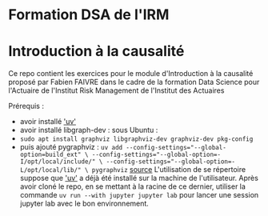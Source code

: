 # Formation DSA de l'IRM
# Introduction à la causalité

Ce repo contient les exercices pour le module d'Introduction à la causalité proposé par Fabien FAIVRE dans le cadre de la formation Data Science pour l'Actuaire de l'Institut Risk Management de l'Institut des Actuaires

Prérequis :
- avoir installé ['uv'](https://github.com/astral-sh/uv)
- avoir installé libgraph-dev : sous Ubuntu :
- `sudo apt install graphviz libgraphviz-dev graphviz-dev pkg-config`
- puis ajouté pygraphviz : `uv add --config-settings="--global-option=build_ext" \
              --config-settings="--global-option=-I/opt/local/include/" \
              --config-settings="--global-option=-L/opt/local/lib/" \
              pygraphviz`
  [source](https://github.com/astral-sh/uv/issues/7992)
L'utilisation de se répertoire suppose que ['uv'](https://github.com/astral-sh/uv) a déjà été installé sur la machine de l'utilisateur. Après avoir cloné le repo, en se mettant à la racine de ce dernier, utiliser la commande `uv run --with jupyter jupyter lab` pour lancer une session jupyter lab avec le bon environnement.
